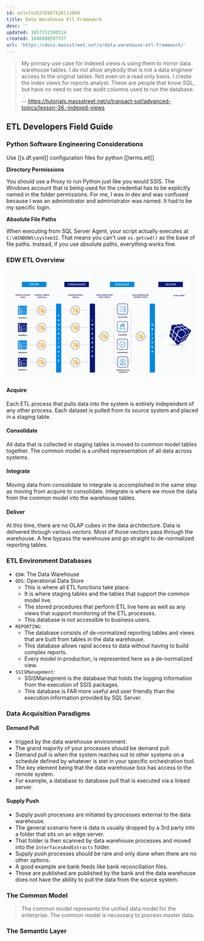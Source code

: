 ```yaml
---
id: oz1x7o262tb987k26lzz0h0
title: Data Warehouse Etl Framework
desc: ''
updated: 1657152500124
created: 1646680597557
url: 'https://docs.massstreet.net/v/data-warehouse-etl-framework/'
---
```


<!-- ACTIVE -->

> My primary use case for indexed views is using them to mirror data warehouse tables. I do not allow anybody that is not a data engineer access to the original tables. Not even on a read only basis. I create the index views for reports analyst. These are people that know SQL, but have no need to see the audit columns used to run the database.
>
> -- <https://tutorials.massstreet.net/v/transact-sql/advanced-topics/lesson-36.-indexed-views>

## ETL Developers Field Guide

### Python Software Engineering Considerations

Use [[s.df.yaml]] configuration files for python [[terms.etl]]

**Directory Permissions**

You should use a Proxy to run Python just like you would SSIS. The Windows account that is being used for the credential has to be explicitly named in the folder permissions. For me, I was in dev and was confused because I was an administrator and administrator was named. It had to be my specific login.

**Absolute File Paths**

When executing from SQL Server Agent, your script actually executes at `C:\WINDOWS\system32`. That means you can't use `os.getcwd()` as the base of file paths. Instead, if you use absolute paths, everything works fine.

### EDW ETL Overview

![EDW ETL Overview](/assets/images/2022-07-06-16-39-18.png)

#### Acquire

Each ETL process that pulls data into the system is entirely independent of any other process. Each dataset is pulled from its source system and placed in a staging table.

#### Consolidate

All data that is collected in staging tables is moved to common model tables together. The common model is a unified representation of all data across systems.

#### Integrate

Moving data from consolidate to integrate is accomplished in the same step as moving from acquire to consolidate. Integrate is where we move the data from the common model into the warehouse tables.
 
#### Deliver

At this time, there are no OLAP cubes in the data architecture. Data is delivered through various vectors. Most of those vectors pass through the warehouse. A few bypass the warehouse and go straight to de-normalized reporting tables.

### ETL Environment Databases

- `EDW`: The Data Warehouse
- `ODS`: Operational Data Store
  - This is where all ETL functions take place.
  - It is where staging tables and the tables that support the common model live.
  - The stored procedures that perform ETL live here as well as any views that support monitoring of the ETL processes.
  - This database is not accessible to business users.
- `REPORTING`:
  - The database consists of de-normalized reporting tables and views that are built from tables in the data warehouse.
  - This database allows rapid access to data without having to build complex reports.
  - Every model in production, is represented here as a de-normalized view.
- `SSISManagement`:
  - SSISManagment is the database that holds the logging information from the execution of SSIS packages.
  - This database is FAR more useful and user friendly than the execution information provided by SQL Server.

### Data Acquisition Paradigms

#### Demand Pull

- trigged by the data warehouse environment.
- The grand majority of your processes should be demand pull.
- Demand pull is when the system reaches out to other systems on a schedule defined by whatever is stet in your specific orchestration tool.
- The key element being that the data warehouse box has access to the remote system.
- For example, a database to database pull that is executed via a linked server.

#### Supply Push

- Supply push processes are initiated by processes external to the data warehouse.
- The general scenario here is data is usually dropped by a 3rd party into a folder that sits on an edge server.
- That folder is then scanned by data warehouse processes and moved into the `InterfacesAndExtracts` folder.
- Supply push processes should be rare and only done when there are no other options.
- A good example are bank feeds like bank reconciliation files.
- Those are published are published by the bank and the data warehouse does not have the ability to pull the data from the source system.

### The Common Model

> The common model represents the unified data model for the enterprise. The common model is necessary to process master data.

### The Semantic Layer

